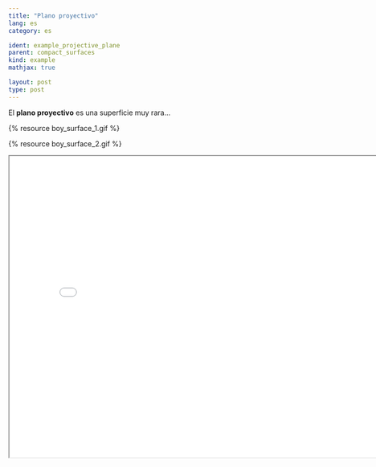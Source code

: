 ```yaml
---
title: "Plano proyectivo"
lang: es
category: es

ident: example_projective_plane
parent: compact_surfaces
kind: example
mathjax: true

layout: post
type: post
---
```


El **plano proyectivo** es una superficie muy rara...

{% resource boy_surface_1.gif %}

{% resource boy_surface_2.gif %}

<div class="resource img"><iframe width="800" height="600" allowfullscreen src="/images/images/boy_surface.html"></iframe><a class="ori" href="/images/images/boy_surface.html" download></a></div>
